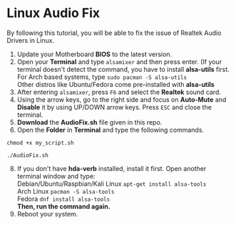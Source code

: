 # Linux Audio Fix
By following this tutorial, you will be able to fix the issue of Realtek Audio Drivers in Linux.
1. Update your Motherboard **BIOS** to the latest version.
2. Open your **Terminal** and type `alsamixer` and then press enter. (If your terminal doesn't detect the command, you have to install **alsa-utils** first.
For Arch based systems, type `sudo pacman -S alsa-utils`   
Other distros like Ubuntu/Fedora come pre-installed with **alsa-utils**
3. After entering `alsamixer`, press `F6` and select the **Realtek** sound card.
4. Using the arrow keys, go to the right side and focus on **Auto-Mute** and **Disable** it by using UP/DOWN arrow keys. Press `ESC` and close the terminal.
5. **Download** the **AudioFix.sh** file given in this repo.
6. Open the **Folder** in **Terminal** and type the following commands.
```
chmod +x my_script.sh
```
```  
./AudioFix.sh
```
8. If you don't have **hda-verb** installed, install it first. Open another terminal window and type:   
Debian/Ubuntu/Raspbian/Kali Linux `apt-get install alsa-tools`   
Arch Linux `pacman -S alsa-tools`   
Fedora `dnf install alsa-tools`   
**Then, run the command again.**
9. Reboot your system.
